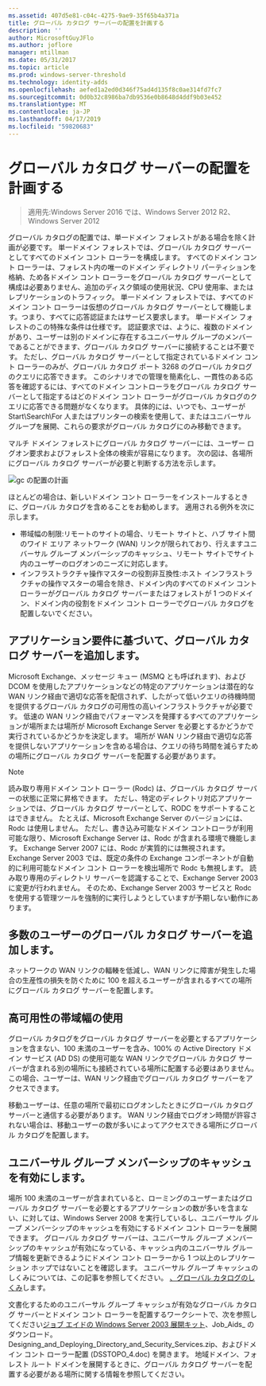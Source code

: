 ```yaml
---
ms.assetid: 407d5e81-c04c-4275-9ae9-35f65b4a371a
title: グローバル カタログ サーバーの配置を計画する
description: ''
author: MicrosoftGuyJFlo
ms.author: joflore
manager: mtillman
ms.date: 05/31/2017
ms.topic: article
ms.prod: windows-server-threshold
ms.technology: identity-adds
ms.openlocfilehash: aefed1a2ed0d346f75ad4d135f8c0ae314fd7fc7
ms.sourcegitcommit: 0d0b32c8986ba7db9536e0b8648d4ddf9b03e452
ms.translationtype: MT
ms.contentlocale: ja-JP
ms.lasthandoff: 04/17/2019
ms.locfileid: "59820683"
---
```

# <a name="planning-global-catalog-server-placement"></a>グローバル カタログ サーバーの配置を計画する

>適用先:Windows Server 2016 では、Windows Server 2012 R2、Windows Server 2012

グローバル カタログの配置では、単一ドメイン フォレストがある場合を除く計画が必要です。 単一ドメイン フォレストでは、グローバル カタログ サーバーとしてすべてのドメイン コント ローラーを構成します。 すべてのドメイン コント ローラーは、フォレスト内の唯一のドメイン ディレクトリ パーティションを格納、ため各ドメイン コント ローラーをグローバル カタログ サーバーとして構成は必要ありません、追加のディスク領域の使用状況、CPU 使用率、またはレプリケーションのトラフィック。 単一ドメイン フォレストでは、すべてのドメイン コント ローラーは仮想のグローバル カタログ サーバーとして機能します。つまり、すべてに応答認証またはサービス要求します。 単一ドメイン フォレストのこの特殊な条件は仕様です。 認証要求では、ように、複数のドメインがあり、ユーザーは別のドメインに存在するユニバーサル グループのメンバーであることができます、グローバル カタログ サーバーに接続することは不要です。 ただし、グローバル カタログ サーバーとして指定されているドメイン コント ローラーのみが、グローバル カタログ ポート 3268 のグローバル カタログのクエリに応答できます。 このシナリオでの管理を簡素化し、一貫性のある応答を確認するには、すべてのドメイン コントローラをグローバル カタログ サーバーとして指定するはどのドメイン コント ローラーがグローバル カタログのクエリに応答できる問題がなくなります。 具体的には、いつでも、ユーザーが Start\Search\For 人またはプリンターの検索を使用して、またはユニバーサル グループを展開、これらの要求がグローバル カタログにのみ移動できます。  
  
マルチ ドメイン フォレストにグローバル カタログ サーバーには、ユーザー ログオン要求およびフォレスト全体の検索が容易になります。 次の図は、各場所にグローバル カタログ サーバーが必要と判断する方法を示します。  
  
![gc の配置の計画](media/Planning-Global-Catalog-Server-Placement/8fc4777c-47b6-4ee7-b8ad-a04e7c5ee67f.gif)  
  
ほとんどの場合は、新しいドメイン コント ローラーをインストールするときに、グローバル カタログを含めることをお勧めします。 適用される例外を次に示します。  
  
- 帯域幅の制限:リモートのサイトの場合、リモート サイトと、ハブ サイト間のワイド エリア ネットワーク (WAN) リンクが限られており、行えますユニバーサル グループ メンバーシップのキャッシュ、リモート サイトでサイト内のユーザーのログオンのニーズに対応します。  
- インフラストラクチャ操作マスターの役割非互換性:ホスト インフラストラクチャの操作マスターの場合を除き、ドメイン内のすべてのドメイン コント ローラーがグローバル カタログ サーバーまたはフォレストが 1 つのドメイン、ドメイン内の役割をドメイン コント ローラーでグローバル カタログを配置しないでください。  
  
## <a name="adding-global-catalog-servers-based-on-application-requirements"></a>アプリケーション要件に基づいて、グローバル カタログ サーバーを追加します。

Microsoft Exchange、メッセージ キュー (MSMQ とも呼ばれます)、および DCOM を使用したアプリケーションなどの特定のアプリケーションは潜在的な WAN リンク経由で適切な応答を配信されず、したがって低いクエリの待機時間を提供するグローバル カタログの可用性の高いインフラストラクチャが必要です。 低速の WAN リンク経由でパフォーマンスを発揮するすべてのアプリケーションが場所または場所が Microsoft Exchange Server を必要とするかどうかで実行されているかどうかを決定します。 場所が WAN リンク経由で適切な応答を提供しないアプリケーションを含める場合は、クエリの待ち時間を減らすための場所にグローバル カタログ サーバーを配置する必要があります。  
  
> [!NOTE]  
> 読み取り専用ドメイン コント ローラー (Rodc) は、グローバル カタログ サーバーの状態に正常に昇格できます。 ただし、特定のディレクトリ対応アプリケーションでは、グローバル カタログ サーバーとして、RODC をサポートすることはできません。 たとえば、Microsoft Exchange Server のバージョンには、Rodc は使用しません。 ただし、書き込み可能なドメイン コントローラが利用可能な限り、Microsoft Exchange Server は、Rodc が含まれる環境で機能します。 Exchange Server 2007 には、Rodc が実質的には無視されます。 Exchange Server 2003 では、既定の条件の Exchange コンポーネントが自動的に利用可能なドメイン コント ローラーを検出場所で Rodc も無視します。 読み取り専用のディレクトリ サーバーを認識することで、Exchange Server 2003 に変更が行われません。 そのため、Exchange Server 2003 サービスと Rodc を使用する管理ツールを強制的に実行しようとしていますが予期しない動作にあります。  
  
## <a name="adding-global-catalog-servers-for-a-large-number-of-users"></a>多数のユーザーのグローバル カタログ サーバーを追加します。

ネットワークの WAN リンクの輻輳を低減し、WAN リンクに障害が発生した場合の生産性の損失を防ぐために 100 を超えるユーザーが含まれるすべての場所にグローバル カタログ サーバーを配置します。  
  
## <a name="using-highly-available-bandwidth"></a>高可用性の帯域幅の使用

グローバル カタログをグローバル カタログ サーバーを必要とするアプリケーションを含まない、100 未満のユーザーを含み、100% の Active Directory ドメイン サービス (AD DS) の使用可能な WAN リンクでグローバル カタログ サーバーが含まれる別の場所にも接続されている場所に配置する必要はありません。 この場合、ユーザーは、WAN リンク経由でグローバル カタログ サーバーをアクセスできます。  
  
移動ユーザーは、任意の場所で最初にログオンしたときにグローバル カタログ サーバーと通信する必要があります。 WAN リンク経由でログオン時間が許容されない場合は、移動ユーザーの数が多いによってアクセスできる場所にグローバル カタログを配置します。  
  
## <a name="enabling-universal-group-membership-caching"></a>ユニバーサル グループ メンバーシップのキャッシュを有効にします。

場所 100 未満のユーザーが含まれていると、ローミングのユーザーまたはグローバル カタログ サーバーを必要とするアプリケーションの数が多いを含まない、に対しては、Windows Server 2008 を実行しているし、ユニバーサル グループ メンバーシップのキャッシュを有効にするドメイン コント ローラーを展開できます。 グローバル カタログ サーバーは、ユニバーサル グループ メンバーシップのキャッシュが有効になっている、キャッシュ内のユニバーサル グループ情報を更新できるようにドメイン コント ローラーから 1 つ以上のレプリケーション ホップではないことを確認します。 ユニバーサル グループ キャッシュのしくみについては、この記事を参照してください。 [、グローバル カタログのしくみ](https://go.microsoft.com/fwlink/?LinkId=107063)します。  
  
文書化するためのユニバーサル グループ キャッシュが有効なグローバル カタログ サーバーとドメイン コント ローラーを配置するワークシートで、次を参照してください[ジョブ エイドの Windows Server 2003 展開キット](https://go.microsoft.com/fwlink/?LinkID=102558)、Job_Aids_ のダウンロード。Designing_and_Deploying_Directory_and_Security_Services.zip、およびドメイン コント ローラー配置 (DSSTOPO_4.doc) を開きます。 地域ドメイン、フォレスト ルート ドメインを展開するときに、グローバル カタログ サーバーを配置する必要がある場所に関する情報を参照してください。  

